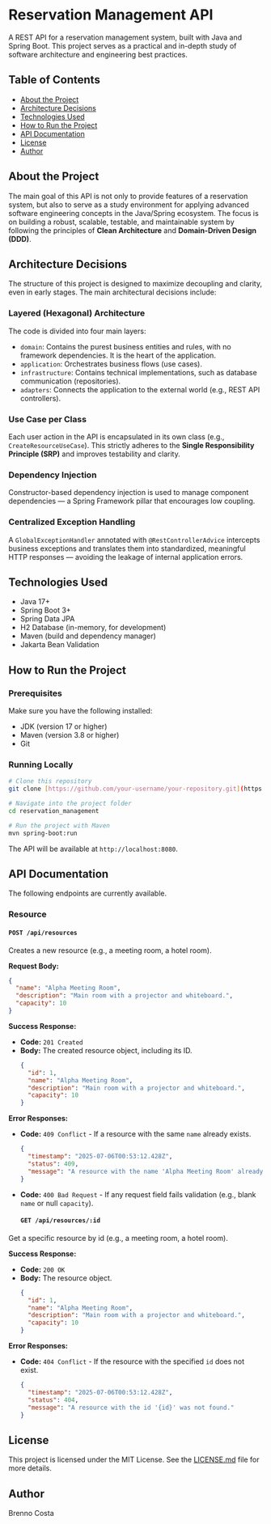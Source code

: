 # Reservation Management API

A REST API for a reservation management system, built with Java and Spring Boot. This project serves as a practical and in-depth study of software architecture and engineering best practices.

## Table of Contents

* [About the Project](#about-the-project)
* [Architecture Decisions](#architecture-decisions)
* [Technologies Used](#technologies-used)
* [How to Run the Project](#how-to-run-the-project)
* [API Documentation](#api-documentation)
* [License](#license)
* [Author](#author)

## About the Project

The main goal of this API is not only to provide features of a reservation system, but also to serve as a study environment for applying advanced software engineering concepts in the Java/Spring ecosystem.
The focus is on building a robust, scalable, testable, and maintainable system by following the principles of **Clean Architecture** and **Domain-Driven Design (DDD)**.

## Architecture Decisions

The structure of this project is designed to maximize decoupling and clarity, even in early stages. The main architectural decisions include:

### Layered (Hexagonal) Architecture

The code is divided into four main layers:

* `domain`: Contains the purest business entities and rules, with no framework dependencies. It is the heart of the application.
* `application`: Orchestrates business flows (use cases).
* `infrastructure`: Contains technical implementations, such as database communication (repositories).
* `adapters`: Connects the application to the external world (e.g., REST API controllers).

### Use Case per Class

Each user action in the API is encapsulated in its own class (e.g., `CreateResourceUseCase`).
This strictly adheres to the **Single Responsibility Principle (SRP)** and improves testability and clarity.

### Dependency Injection

Constructor-based dependency injection is used to manage component dependencies — a Spring Framework pillar that encourages low coupling.

### Centralized Exception Handling

A `GlobalExceptionHandler` annotated with `@RestControllerAdvice` intercepts business exceptions and translates them into standardized, meaningful HTTP responses — avoiding the leakage of internal application errors.

## Technologies Used

* Java 17+
* Spring Boot 3+
* Spring Data JPA
* H2 Database (in-memory, for development)
* Maven (build and dependency manager)
* Jakarta Bean Validation

## How to Run the Project

### Prerequisites

Make sure you have the following installed:

* JDK (version 17 or higher)
* Maven (version 3.8 or higher)
* Git

### Running Locally

```bash
# Clone this repository
git clone [https://github.com/your-username/your-repository.git](https://github.com/your-username/your-repository.git)

# Navigate into the project folder
cd reservation_management

# Run the project with Maven
mvn spring-boot:run
```
The API will be available at `http://localhost:8080`.

## API Documentation

The following endpoints are currently available.

### Resource

#### `POST /api/resources`

Creates a new resource (e.g., a meeting room, a hotel room).

**Request Body:**
```json
{
  "name": "Alpha Meeting Room",
  "description": "Main room with a projector and whiteboard.",
  "capacity": 10
}
```

**Success Response:**
* **Code:** `201 Created`
* **Body:** The created resource object, including its ID.
    ```json
    {
      "id": 1,
      "name": "Alpha Meeting Room",
      "description": "Main room with a projector and whiteboard.",
      "capacity": 10
    }
    ```

**Error Responses:**
* **Code:** `409 Conflict` - If a resource with the same `name` already exists.
    ```json
    {
      "timestamp": "2025-07-06T00:53:12.428Z",
      "status": 409,
      "message": "A resource with the name 'Alpha Meeting Room' already exists."
    }
    ```
* **Code:** `400 Bad Request` - If any request field fails validation (e.g., blank `name` or null `capacity`).
  
  #### `GET /api/resources/:id`

Get a specific resource by id (e.g., a meeting room, a hotel room).

**Success Response:**
* **Code:** `200 OK`
* **Body:** The resource object.
    ```json
    {
      "id": 1,
      "name": "Alpha Meeting Room",
      "description": "Main room with a projector and whiteboard.",
      "capacity": 10
    }
    ```

**Error Responses:**
* **Code:** `404 Conflict` - If the resource with the specified `id` does not exist.
    ```json
    {
      "timestamp": "2025-07-06T00:53:12.428Z",
      "status": 404,
      "message": "A resource with the id '{id}' was not found."
    }
    ```
  


## License

This project is licensed under the MIT License. See the [LICENSE.md](LICENSE.md) file for more details.

## Author

Brenno Costa
